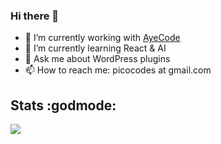 ### Hi there 👋

- 🔭 I’m currently working with [AyeCode](https://ayecode.io)
- 🌱 I’m currently learning React & AI
- 💬 Ask me about WordPress plugins
- 📫 How to reach me: picocodes at gmail.com

## Stats :godmode:
<a href="https://github.com/picocodes/">
  <img align="center" src="https://github-readme-stats.vercel.app/api?username=picocodes&show_icons=true&line_height=27&count_private=true&title_color=ffffff&text_color=c9cacc&icon_color=2bbc8a&bg_color=1d1f21" />
</a>
